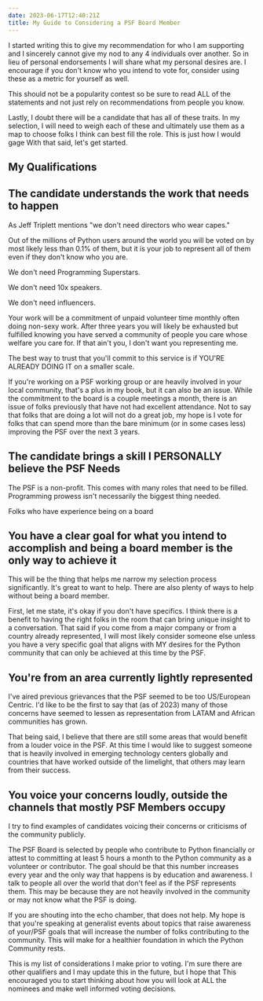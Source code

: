 ```yaml
---
date: 2023-06-17T12:40:21Z
title: My Guide to Considering a PSF Board Member
---
```


I started writing this to give my recommendation for who I am supporting and I sincerely cannot give my nod to any 4 individuals over another. So in lieu of personal endorsements I will share what my personal desires are. I encourage if you don't know who you intend to vote for, consider using these as a metric for yourself as well.

This should not be a popularity contest so be sure to read ALL of the statements and not just rely on recommendations from people you know. 

Lastly, I doubt there will be a candidate that has all of these traits. In my selection, I will need to weigh each of these and ultimately use them as a map to choose folks I think can best fill the role. This is just how I would gage
With that said, let's get started.

My Qualifications
---
## The candidate understands the work that needs to happen

As Jeff Triplett mentions "we don't need directors who wear capes."

Out of the millions of Python users around the world you will be voted on by most likely less than 0.1% of them, but it is your job to represent all of them even if they don't know who you are.

We don't need Programming Superstars.

We don't need 10x speakers.

We don't need influencers.

Your work will be a commitment of unpaid volunteer time monthly often doing non-sexy work. After three years you will likely be exhausted but fulfilled knowing you have served a community of people you care whose welfare you care for. If that ain't you, I don't want you representing me.

The best way to trust that you'll commit to this service is if YOU'RE ALREADY DOING IT on a smaller scale.

If you're working on a PSF working group or are heavily involved in your local community, that's a plus in my book, but it can also be an issue. While the commitment to the board is a couple meetings a month, there is an issue of folks previously that have not had excellent attendance. Not to say that folks that are doing a lot will not do a great job, my hope is I vote for folks that can spend more than the bare minimum (or in some cases less) improving the PSF over the next 3 years.

## The candidate brings a skill I PERSONALLY believe the PSF Needs

The PSF is a non-profit. This comes with many roles that need to be filled. Programming prowess isn't necessarily the biggest thing needed. 

Folks who have experience being on a board 

## You have a clear goal for what you intend to accomplish and being a board member is the only way to achieve it

This will be the thing that helps me narrow my selection process significantly. It's great to want to help. There are also plenty of ways to help without being a board member.

First, let me state, it's okay if you don't have specifics. I think there is a benefit to having the right folks in the room that can bring unique insight to a conversation. That said if you come from a major company or from a country already represented, I will most likely consider someone else unless you have a very specific goal that aligns with MY desires for the Python community that can only be achieved at this time by the PSF.

## You're from an area currently lightly represented

I've aired previous grievances that the PSF seemed to be too US/European Centric. I'd like to be the first to say that (as of 2023) many of those concerns have seemed to lessen as representation from LATAM and African communities has grown.

That being said, I believe that there are still some areas that would benefit from a louder voice in the PSF. At this time I would like to suggest someone that is heavily involved in emerging technology centers globally and countries that have worked outside of the limelight, that others may learn from their success.

## You voice your concerns loudly, outside the channels that mostly PSF Members occupy

I try to find examples of candidates voicing their concerns or criticisms of the community publicly.

The PSF Board is selected by people who contribute to Python financially or attest to committing at least 5 hours a month to the Python community as a volunteer or contributor. The goal should be that this number increases every year and the only way that happens is by education and awareness. I talk to people all over the world that don't feel as if the PSF represents them. This may be because they are not heavily involved in the community or may not know what the PSF is doing. 

If you are shouting into the echo chamber, that does not help. My hope is that you're speaking at generalist events about topics that raise awareness of your/PSF goals that will increase the number of folks contributing to the community. This will make for a healthier foundation in which the Python Community rests.

This is my list of considerations I make prior to voting. I'm sure there are other qualifiers and I may update this in the future, but I hope that This encouraged you to start thinking about how you will look at ALL the nominees and make well informed voting decisions.
